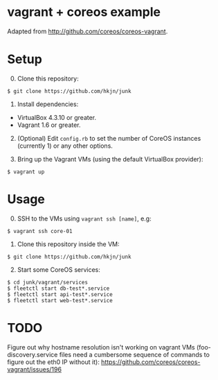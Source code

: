 vagrant + coreos example
=====

Adapted from http://github.com/coreos/coreos-vagrant.

Setup
====
0. Clone this repository:

`$ git clone https://github.com/hkjn/junk`

1. Install dependencies:
  - VirtualBox 4.3.10 or greater.
  - Vagrant 1.6 or greater.

2. (Optional) Edit `config.rb` to set the number of CoreOS instances (currently 1) or any other options.

3. Bring up the Vagrant VMs (using the default VirtualBox provider):

`$ vagrant up`

Usage
====
0. SSH to the VMs using `vagrant ssh [name]`, e.g:

`$ vagrant ssh core-01`

1. Clone this repository inside the VM:

`$ git clone https://github.com/hkjn/junk`

2. Start some CoreOS services:
```
$ cd junk/vagrant/services
$ fleetctl start db-test*.service
$ fleetctl start api-test*.service
$ fleetctl start web-test*.service
```

TODO
====
Figure out why hostname resolution isn't working on vagrant VMs
(foo-discovery.service files need a cumbersome sequence of commands to
figure out the eth0 IP without it):
https://github.com/coreos/coreos-vagrant/issues/196